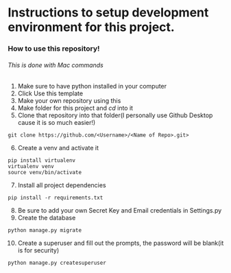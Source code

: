 # Instructions to setup development environment for this project.

### How to use this repository!
###### *This is done with Mac commands*

1. Make sure to have python installed in your computer
2. Click Use this template
3. Make your own repository using this
4. Make folder for this project and *cd* into it
5. Clone that repository into that folder(I personally use Github Desktop cause it is so much easier!)
```
git clone https://github.com/<Username>/<Name of Repo>.git>
```
6. Create a venv and activate it
```
pip install virtualenv
virtualenv venv
source venv/bin/activate
```
7. Install all project dependencies
```
pip install -r requirements.txt
```
8. Be sure to add your own Secret Key and Email credentials in Settings.py
9. Create the database
```
python manage.py migrate
```
10. Create a superuser and fill out the prompts, the password will be blank(it is for security)
```
python manage.py createsuperuser
```

 
